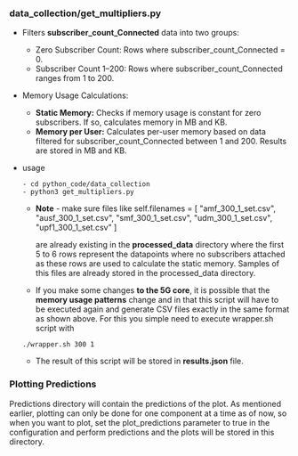 ### data_collection/get_multipliers.py

- Filters **subscriber_count_Connected** data into two groups:

    - Zero Subscriber Count: Rows where subscriber_count_Connected = 0.
    - Subscriber Count 1–200: Rows where subscriber_count_Connected ranges from 1 to 200.

- Memory Usage Calculations:

    - **Static Memory:** Checks if memory usage is constant for zero subscribers. If so, calculates memory in MB and KB.
    - **Memory per User:** Calculates per-user memory based on data filtered for subscriber_count_Connected between 1 and 200. Results are stored in MB and KB.

- usage
    ```
    - cd python_code/data_collection
    - python3 get_multipliers.py
    ```   
    - **Note** - make sure files like self.filenames = [
            "amf_300_1_set.csv",
            "ausf_300_1_set.csv",
            "smf_300_1_set.csv",
            "udm_300_1_set.csv",
            "upf1_300_1_set.csv"
        ]

        are already existing in the **processed_data** directory where the first 5 to 6 rows represent the datapoints where no subscribers attached as these rows are used to calculate the static memory. Samples of this files are already stored in the processed_data directory. 
    - If you make some changes **to the 5G core**, it is possible that the **memory usage patterns** change and in that this script will have to be executed again and generate CSV files exactly in the same format as shown above. For this you simple need to execute wrapper.sh script with
    ```
    ./wrapper.sh 300 1
    ```

    - The result of this script will be stored in **results.json** file.

### Plotting Predictions

Predictions directory will contain the predictions of the plot. As mentioned earlier, plotting can only be done for one component at a time as of now, so when you want to plot, set the plot_predictions parameter to true in the configuration and perform predictions and the plots will be stored in this directory.
